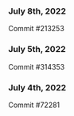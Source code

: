 ### July 8th, 2022

Commit #213253

### July 5th, 2022

Commit #314353


### July 4th, 2022

Commit #72281
